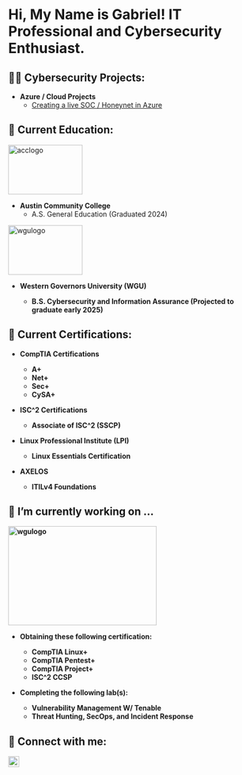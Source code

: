 <h1>Hi, My Name is Gabriel! IT Professional and Cybersecurity Enthusiast.</h1>

<h2>👨‍💻 Cybersecurity Projects:</h2>

- <b>Azure / Cloud Projects</b>
  - [Creating a live SOC / Honeynet in Azure](https://github.com/GGonzalez1993/AzureLab-SOC)



<h2>🏫 Current Education:</h2>

<img src="https://github.com/user-attachments/assets/8846f936-2d22-407d-85c3-197f3355e08e" alt="acclogo" width="150" height="100">

- <b>Austin Community College</b>
  - A.S. General Education (Graduated 2024)

<img src="https://github.com/user-attachments/assets/76584cda-ab69-4902-af3a-44371a4fb103" alt="wgulogo" width="150" height="100">

- <b>Western Governors University (WGU)<b>
  - B.S. Cybersecurity and Information Assurance (Projected to graduate early 2025)



<h2> 📃 Current Certifications:</h2>

- <b>CompTIA Certifications<b>
  - A+
  - Net+
  - Sec+
  - CySA+
 
- <b>ISC^2 Certifications<b>
  - Associate of ISC^2 (SSCP)
 
- <b>Linux Professional Institute (LPI)<b>
  - Linux Essentials Certification
 
- <b>AXELOS<b>
  - ITILv4 Foundations
 
    

<h2>🔭 I’m currently working on ...</h2>

<img src="https://github.com/user-attachments/assets/07088cb4-2481-4190-afbc-923b1a72e94e" alt="wgulogo" width="300" height="200">

- <b>Obtaining these following certification:<b>
  - CompTIA Linux+
  - CompTIA Pentest+
  - CompTIA Project+
  - ISC^2 CCSP

- <b>Completing the following lab(s):<b>
  - Vulnerability Management W/ Tenable
  - Threat Hunting, SecOps, and Incident Response



<h2> 🤳 Connect with me:</h2>

[<img align="left" alt="GabrielGonzalez | LinkedIn" width="22px" src="https://cdn.jsdelivr.net/npm/simple-icons@v3/icons/linkedin.svg" />][linkedin]

[linkedin]: https://www.linkedin.com/in/gabriel-giovanni-gonzalez/

<!--
**GGonzalez1993/GGonzalez1993** is a ✨ _special_ ✨ repository because its `README.md` (this file) appears on your GitHub profile.

Here are some ideas to get you started:

- 🔭 I’m currently working on ...
- 🌱 I’m currently learning ...
- 👯 I’m looking to collaborate on ...
- 🤔 I’m looking for help with ...
- 💬 Ask me about ...
- 📫 How to reach me: ...
- 😄 Pronouns: ...
- ⚡ Fun fact: ...
-->
